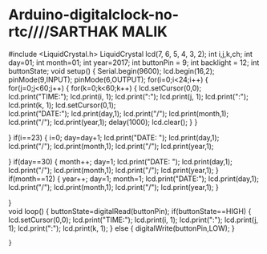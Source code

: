 # Arduino-digitalclock-no-rtc////SARTHAK MALIK
#include <LiquidCrystal.h>
LiquidCrystal lcd(7, 6, 5, 4, 3, 2);
int i,j,k,ch;
int day=01;
int month=01;
int year=2017;
int buttonPin = 9;
int backlight = 12;
int buttonState;
void setup()
{
    Serial.begin(9600);
    lcd.begin(16,2);
    pinMode(9,INPUT);
    pinMode(6,OUTPUT);
for(i=0;i<24;i++)
  {
    for(j=0;j<60;j++)
    {
      for(k=0;k<60;k++)
      {
         lcd.setCursor(0,0);
         lcd.print("TIME:");
         lcd.print(i, 1);
         lcd.print(":");
         lcd.print(j, 1);
         lcd.print(":");
         lcd.print(k, 1);
lcd.setCursor(0,1);       
lcd.print("DATE:");
lcd.print(day,1);
lcd.print("/");
lcd.print(month,1);
lcd.print("/");
lcd.print(year,1);
delay(1000);
lcd.clear();
  }
 }

}
 if(i==23)
{
i=0;
day=day+1;
lcd.print("DATE: ");
lcd.print(day,1);
lcd.print("/");
lcd.print(month,1);
lcd.print("/");
lcd.print(year,1);

}
if(day==30)
{
 month++;
 day=1;
 lcd.print("DATE: ");
 lcd.print(day,1);
 lcd.print("/");
 lcd.print(month,1);
 lcd.print("/");
 lcd.print(year,1);
}
if(month==12)
{
  year++;
  day=1;
  month=1;
  lcd.print("DATE:");
  lcd.print(day,1);
  lcd.print("/");
  lcd.print(month,1);
  lcd.print("/");
  lcd.print(year,1);
}

}      
void loop()
{ 
  buttonState=digitalRead(buttonPin);
  if(buttonState==HIGH)
  {
         lcd.setCursor(0,0);
         lcd.print("TIME:");
         lcd.print(i, 1);
         lcd.print(":");
         lcd.print(j, 1);
         lcd.print(":");
         lcd.print(k, 1);
  }
    else
    {
    digitalWrite(buttonPin,LOW);
    }
    
    }
